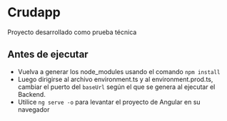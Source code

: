 # Crudapp

Proyecto desarrollado como prueba técnica

## Antes de ejecutar

- Vuelva a generar los node_modules usando el comando `npm install`
- Luego dirigirse al archivo environment.ts y al environment.prod.ts, cambiar el puerto del `baseUrl` según el que se genera al ejecutar el Backend.
- Utilice `ng serve -o` para levantar el proyecto de Angular en su navegador
